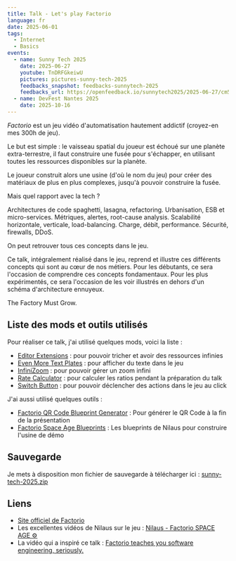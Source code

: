 ```yaml
---
title: Talk - Let's play Factorio
language: fr
date: 2025-06-01
tags:
  - Internet
  - Basics
events:
  - name: Sunny Tech 2025
    date: 2025-06-27
    youtube: TnDRFGkeiwU
    pictures: pictures-sunny-tech-2025
    feedbacks_snapshot: feedbacks-sunnytech-2025
    feedbacks_url: https://openfeedback.io/sunnytech2025/2025-06-27/cm5qwizju00lmqy3m7y2warn5
  - name: DevFest Nantes 2025
    date: 2025-10-16
---
```


_Factorio_ est un jeu vidéo d'automatisation hautement addictif (croyez-en mes 300h de jeu).

Le but est simple : le vaisseau spatial du joueur est échoué sur une planète extra-terrestre, il faut construire une fusée pour s'échapper, en utilisant toutes les ressources disponibles sur la planète.

Le joueur construit alors une usine (d'où le nom du jeu) pour créer des matériaux de plus en plus complexes, jusqu'à pouvoir construire la fusée.

Mais quel rapport avec la tech ?

Architectures de code spaghetti, lasagna, refactoring. Urbanisation, ESB et micro-services. Métriques, alertes, root-cause analysis. Scalabilité horizontale, verticale, load-balancing. Charge, débit, performance. Sécurité, firewalls, DDoS.

On peut retrouver tous ces concepts dans le jeu.

Ce talk, intégralement réalisé dans le jeu, reprend et illustre ces différents concepts qui sont au cœur de nos métiers. Pour les débutants, ce sera l'occasion de comprendre ces concepts fondamentaux. Pour les plus expérimentés, ce sera l'occasion de les voir illustrés en dehors d'un schéma d'architecture ennuyeux.

The Factory Must Grow.

## Liste des mods et outils utilisés

Pour réaliser ce talk, j'ai utilisé quelques mods, voici la liste :

* [Editor Extensions](https://mods.factorio.com/mod/EditorExtensions) : pour pouvoir tricher et avoir des ressources infinies
* [Even More Text Plates](https://mods.factorio.com/mod/even-more-text-plates-2_0) : pour afficher du texte dans le jeu
* [InfiniZoom](https://mods.factorio.com/mod/Infinizoom) : pour pouvoir gérer un zoom infini
* [Rate Calculator](https://mods.factorio.com/mod/RateCalculator) : pour calculer les ratios pendant la préparation du talk
* [Switch Button](https://mods.factorio.com/mod/switch-button) : pour pouvoir déclencher des actions dans le jeu au click

J'ai aussi utilisé quelques outils :

* [Factorio QR Code Blueprint Generator](https://kater-iam.github.io/factorio-qrcode-maker/) : Pour générer le QR Code à la fin de la présentation
* [Factorio Space Age Blueprints](https://www.patreon.com/posts/factorio-space-114408706) : Les blueprints de Nilaus pour construire l'usine de démo

## Sauvegarde

Je mets à disposition mon fichier de sauvegarde à télécharger ici : [sunny-tech-2025.zip](sunny-tech-2025.zip)

## Liens

* [Site officiel de Factorio](https://www.factorio.com/)
* Les excellentes vidéos de Nilaus sur le jeu : [Nilaus - Factorio SPACE AGE ⚙️](https://youtube.com/playlist?list=PLV3rF--heRVtEiOK1dCD912g9Jn8pG-QA&feature=shared)
* La vidéo qui a inspiré ce talk : [Factorio teaches you software engineering, seriously.](https://www.youtube.com/watch?v=vPdUjLqC15Q)